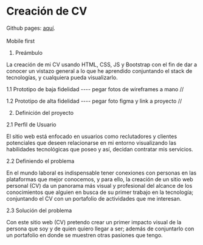 <h1>Creación de CV</h1>

Github pages: <a href="https://irischinos.github.io/04-CV-iris/">aquí</a>.
<br><br>
Mobile first

1. Preámbulo

La creación de mi CV usando HTML, CSS, JS y Bootstrap con el fin de dar a conocer un vistazo general a lo que he aprendido conjuntando el stack de tecnologías, y cualquiera pueda visualizarlo.

1.1 Prototipo de baja fidelidad
---- pegar fotos de wireframes a mano //

1.2 Prototipo de alta fidelidad
---- pegar foto figma y link a proyecto // 

2. Definición del proyecto

2.1 Perfil de Usuario

El sitio web está enfocado en usuarios como reclutadores y clientes potenciales que deseen relacionarse en mi entorno visualizando las habilidades tecnológicas que poseo y así, decidan contratar mis servicios.

2.2 Definiendo el problema

En el mundo laboral es indispensable tener conexiones con personas en las plataformas que mejor conocemos, y para ello, la creación de un sitio web personal (CV) da un panorama más visual y profesional del alcance de los conocimientos que alguien en busca de su primer trabajo en la tecnología; conjuntando el CV con un portafolio de actividades que me interesan.

2.3 Solución del problema

Con este sitio web (CV) pretendo crear un primer impacto visual de la persona que soy y de quien quiero llegar a ser; además de conjuntarlo con un portafolio en donde se muestren otras pasiones que tengo.


